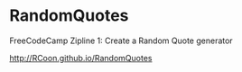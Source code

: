 # RandomQuotes
FreeCodeCamp Zipline 1: Create a Random Quote generator

http://RCoon.github.io/RandomQuotes
